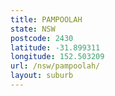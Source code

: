 ```yaml
---
title: PAMPOOLAH
state: NSW
postcode: 2430
latitude: -31.899311
longitude: 152.503209
url: /nsw/pampoolah/
layout: suburb
---
```

